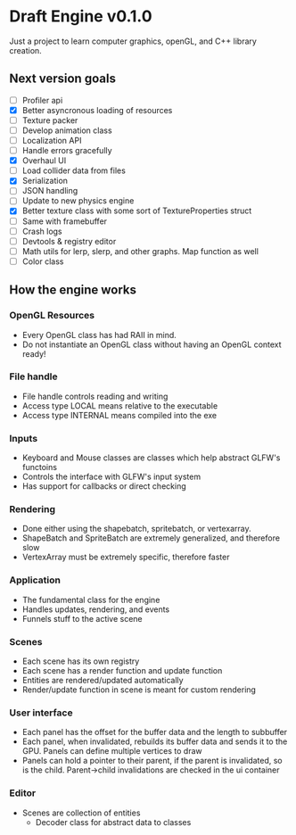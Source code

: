 # Draft Engine v0.1.0
Just a project to learn computer graphics, openGL, and C++ library creation.

## Next version goals
- [ ] Profiler api
- [x] Better asyncronous loading of resources
- [ ] Texture packer
- [ ] Develop animation class
- [ ] Localization API
- [ ] Handle errors gracefully
- [x] Overhaul UI
- [ ] Load collider data from files
- [x] Serialization
- [ ] JSON handling
- [ ] Update to new physics engine
- [x] Better texture class with some sort of TextureProperties struct
- [ ] Same with framebuffer
- [ ] Crash logs
- [ ] Devtools & registry editor
- [ ] Math utils for lerp, slerp, and other graphs. Map function as well
- [ ] Color class

## How the engine works
### OpenGL Resources
- Every OpenGL class has had RAII in mind.
- Do not instantiate an OpenGL class without having an OpenGL context ready!

### File handle
- File handle controls reading and writing
- Access type LOCAL means relative to the executable
- Access type INTERNAL means compiled into the exe

### Inputs
- Keyboard and Mouse classes are classes which help abstract GLFW's functoins
- Controls the interface with GLFW's input system
- Has support for callbacks or direct checking

### Rendering
- Done either using the shapebatch, spritebatch, or vertexarray.
- ShapeBatch and SpriteBatch are extremely generalized, and therefore slow
- VertexArray must be extremely specific, therefore faster

### Application
- The fundamental class for the engine
- Handles updates, rendering, and events
- Funnels stuff to the active scene

### Scenes
- Each scene has its own registry
- Each scene has a render function and update function
- Entities are rendered/updated automatically
- Render/update function in scene is meant for custom rendering

### User interface
- Each panel has the offset for the buffer data and the length to subbuffer
- Each panel, when invalidated, rebuilds its buffer data and sends it to the GPU. Panels can define multiple vertices to draw
- Panels can hold a pointer to their parent, if the parent is invalidated, so is the child. Parent->child invalidations are checked in the ui container
    
### Editor
- Scenes are collection of entities
    * Decoder class for abstract data to classes
